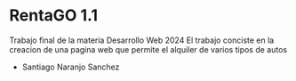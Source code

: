 # RentaGO 1.1

Trabajo final de la materia Desarrollo Web 2024
El trabajo conciste en la creacion de una pagina web que permite el alquiler de varios tipos de autos 
- Santiago Naranjo Sanchez

